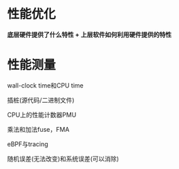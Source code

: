 # 性能优化



**底层硬件提供了什么特性 + 上层软件如何利用硬件提供的特性**



# 性能测量

wall-clock time和CPU time



插桩(源代码/二进制文件)



CPU上的性能计数器PMU



乘法和加法fuse，FMA



eBPF与tracing



随机误差(无法改变)和系统误差(可以消除)

